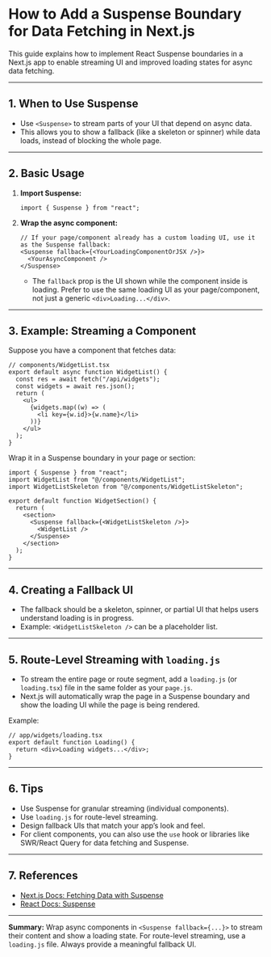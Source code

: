 # How to Add a Suspense Boundary for Data Fetching in Next.js

This guide explains how to implement React Suspense boundaries in a Next.js app to enable streaming UI and improved loading states for async data fetching.

---

## 1. When to Use Suspense

- Use `<Suspense>` to stream parts of your UI that depend on async data.
- This allows you to show a fallback (like a skeleton or spinner) while data loads, instead of blocking the whole page.

---

## 2. Basic Usage

1. **Import Suspense:**
   ```tsx
   import { Suspense } from "react";
   ```
2. **Wrap the async component:**

   ```tsx
   // If your page/component already has a custom loading UI, use it as the Suspense fallback:
   <Suspense fallback={<YourLoadingComponentOrJSX />}>
     <YourAsyncComponent />
   </Suspense>
   ```

   - The `fallback` prop is the UI shown while the component inside is loading. Prefer to use the same loading UI as your page/component, not just a generic `<div>Loading...</div>`.

---

## 3. Example: Streaming a Component

Suppose you have a component that fetches data:

```tsx
// components/WidgetList.tsx
export default async function WidgetList() {
  const res = await fetch("/api/widgets");
  const widgets = await res.json();
  return (
    <ul>
      {widgets.map((w) => (
        <li key={w.id}>{w.name}</li>
      ))}
    </ul>
  );
}
```

Wrap it in a Suspense boundary in your page or section:

```tsx
import { Suspense } from "react";
import WidgetList from "@/components/WidgetList";
import WidgetListSkeleton from "@/components/WidgetListSkeleton";

export default function WidgetSection() {
  return (
    <section>
      <Suspense fallback={<WidgetListSkeleton />}>
        <WidgetList />
      </Suspense>
    </section>
  );
}
```

---

## 4. Creating a Fallback UI

- The fallback should be a skeleton, spinner, or partial UI that helps users understand loading is in progress.
- Example: `<WidgetListSkeleton />` can be a placeholder list.

---

## 5. Route-Level Streaming with `loading.js`

- To stream the entire page or route segment, add a `loading.js` (or `loading.tsx`) file in the same folder as your `page.js`.
- Next.js will automatically wrap the page in a Suspense boundary and show the loading UI while the page is being rendered.

Example:

```tsx
// app/widgets/loading.tsx
export default function Loading() {
  return <div>Loading widgets...</div>;
}
```

---

## 6. Tips

- Use Suspense for granular streaming (individual components).
- Use `loading.js` for route-level streaming.
- Design fallback UIs that match your app’s look and feel.
- For client components, you can also use the `use` hook or libraries like SWR/React Query for data fetching and Suspense.

---

## 7. References

- [Next.js Docs: Fetching Data with Suspense](https://nextjs.org/docs/app/getting-started/fetching-data#with-suspense)
- [React Docs: Suspense](https://react.dev/reference/react/Suspense)

---

**Summary:**
Wrap async components in `<Suspense fallback={...}>` to stream their content and show a loading state. For route-level streaming, use a `loading.js` file. Always provide a meaningful fallback UI.
